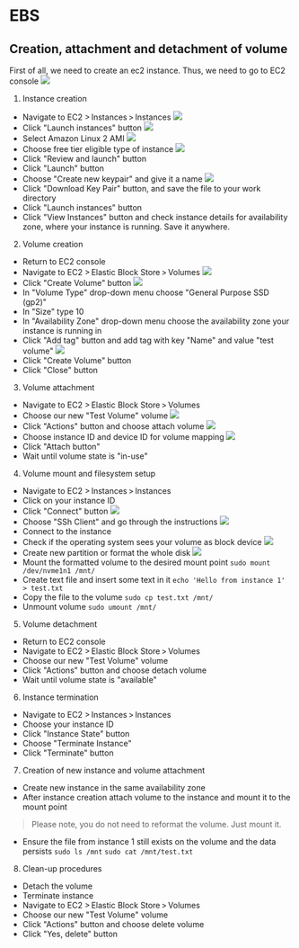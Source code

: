 # EBS
## Creation, attachment and detachment of volume

First of all, we need to create an ec2 instance.
Thus, we need to go to EC2 console
![](../images/ec2-console.jpg)

1. Instance creation
- Navigate to EC2 > Instances > Instances
![](../images/ec2-instances.jpg)
- Click "Launch instances" button
![](../images/ec2-launch-instances.jpg)
- Select Amazon Linux 2 AMI
![](../images/ec2-amzn-linux-ami.jpg)
- Choose free tier eligible type of instance
![](../images/ec2-free-tier-type.jpg)
- Click "Review and launch" button
- Click "Launch" button
- Choose "Create new keypair" and give it a name
![](../images/ec2-keypair.jpg)
- Click "Download Key Pair" button, and save the file to your work directory
- Click "Launch instances" button
- Click "View Instances" button and check instance details for availability zone, where your instance is running. Save it anywhere.
2. Volume creation
- Return to EC2 console
- Navigate to EC2 > Elastic Block Store > Volumes
![](../images/ec2-volumes.jpg)
- Click "Create Volume" button
![](../images/ec2-create-volume.jpg)
- In "Volume Type" drop-down menu choose "General Purpose SSD (gp2)"
- In "Size" type 10
- In "Availability Zone" drop-down menu choose the availability zone your instance is running in
- Click "Add tag" button and add tag with key "Name" and value "test volume"
![](../images/ec2-create-volume2.jpg)
- Click "Create Volume" button
- Click "Close" button
3. Volume attachment
- Navigate to EC2 > Elastic Block Store > Volumes
- Choose our new "Test Volume" volume
![](../images/ec2-test-volume.jpg)
- Click "Actions" button and choose attach volume
![](../images/ec2-attach-volume.jpg)
- Choose instance ID and device ID for volume mapping
![](../images/ec2-attach-volume2.jpg)
- Click "Attach button"
- Wait until volume state is "in-use"
4. Volume mount and filesystem setup
- Navigate to EC2 > Instances > Instances
- Click on your instance ID
- Click "Connect" button
![](../images/ec2-connect.jpg)
- Choose "SSh Client" and go through the instructions
![](../images/ec2-connect-ssh.jpg)
- Connect to the instance
- Check if the operating system sees your volume as block device
![](../images/ec2-lsblk.jpg)
- Create new partition or format the whole disk
![](../images/ec2-mkfs.jpg)
- Mount the formatted volume to the desired mount point
`sudo mount /dev/nvme1n1 /mnt/`
- Create text file and insert some text in it
`echo 'Hello from instance 1' > test.txt`
-  Copy the file to the volume
`sudo cp test.txt /mnt/`
-  Unmount volume
`sudo umount /mnt/`
5. Volume detachment
- Return to EC2 console
- Navigate to EC2 > Elastic Block Store > Volumes
- Choose our new "Test Volume" volume
- Click "Actions" button and choose detach volume 
- Wait until volume state is "available"
6. Instance termination
- Navigate to EC2 > Instances > Instances
- Choose your instance ID
- Click "Instance State" button
- Choose "Terminate Instance"
- Click "Terminate" button
7. Creation of new instance and volume attachment
- Create new instance in the same availability zone
- After instance creation attach volume to the instance and mount it to the mount point
> Please note, you do not need to reformat the volume. Just mount it.
- Ensure the file from instance 1 still exists on the volume and the data persists
`sudo ls /mnt`
`sudo cat /mnt/test.txt`
8. Clean-up procedures
- Detach the volume
- Terminate instance
- Navigate to EC2 > Elastic Block Store > Volumes
- Choose our new "Test Volume" volume
- Click "Actions" button and choose delete volume 
- Click "Yes, delete" button

